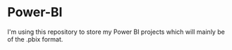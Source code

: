 # Power-BI
I'm using this repository to store my Power BI projects which will mainly be of the .pbix format. 
